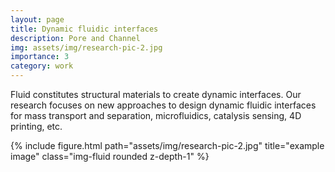```yaml
---
layout: page
title: Dynamic fluidic interfaces
description: Pore and Channel
img: assets/img/research-pic-2.jpg
importance: 3
category: work
---
```


Fluid constitutes structural materials to create dynamic interfaces. Our research focuses on new approaches to design dynamic fluidic interfaces for mass transport and separation, microfluidics, catalysis sensing, 4D printing, etc.

<div class="row">
    <div class="col-sm mt-3 mt-md-0">
        {% include figure.html path="assets/img/research-pic-2.jpg" title="example image" class="img-fluid rounded z-depth-1" %}
    </div>
</div>